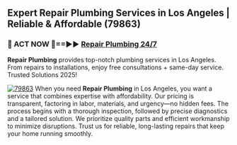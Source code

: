 ## Expert Repair Plumbing Services in Los Angeles | Reliable & Affordable (79863)  

<h3>🚿 ACT NOW 🌟==►► <a href="https://tinyurl.com/2ne6vx2x" rel="nofollow">Repair Plumbing 24/7</a></h3>

**Repair Plumbing** provides top-notch plumbing services in Los Angeles. From repairs to installations, enjoy free consultations + same-day service. Trusted Solutions 2025!

[![79863](https://i.imgur.com/4PFF4AK.jpeg)](https://tinyurl.com/2ne6vx2x)
When you need **Repair Plumbing** in Los Angeles, you want a service that combines expertise with affordability. Our pricing is transparent, factoring in labor, materials, and urgency—no hidden fees. The process begins with a thorough inspection, followed by precise diagnostics and a tailored solution. We prioritize quality parts and efficient workmanship to minimize disruptions. Trust us for reliable, long-lasting repairs that keep your home running smoothly.